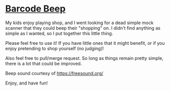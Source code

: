 # [Barcode Beep](http://internetimagery.com/barcode-beep/)

My kids enjoy playing shop, and I went looking for a dead simple mock scanner that they could beep their "shopping" on. I didn't find anything as simple as I wanted, so I put together this little thing.

Please feel free to use it! If you have little ones that it might benefit, or if you enjoy pretending to shop yourself (no judging)!

Also feel free to pull/merge request. So long as things remain pretty simple, there is a lot that could be improved.

Beep sound courtesy of https://freesound.org/

Enjoy, and have fun!
